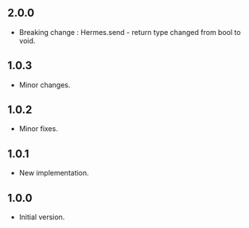 ## 2.0.0

- Breaking change : Hermes.send - return type changed from bool to void.

## 1.0.3

- Minor changes.

## 1.0.2

- Minor fixes.

## 1.0.1

- New implementation.

## 1.0.0

- Initial version.
